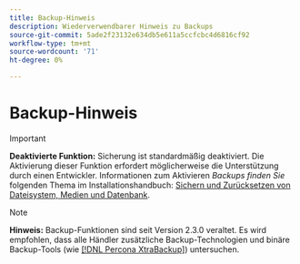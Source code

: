 ```yaml
---
title: Backup-Hinweis
description: Wiederverwendbarer Hinweis zu Backups
source-git-commit: 5ade2f23132e634db5e611a5ccfcbc4d6816cf92
workflow-type: tm+mt
source-wordcount: '71'
ht-degree: 0%

---
```


# Backup-Hinweis

>[!IMPORTANT]
>
>**Deaktivierte Funktion:** Sicherung ist standardmäßig deaktiviert. Die Aktivierung dieser Funktion erfordert möglicherweise die Unterstützung durch einen Entwickler. Informationen zum Aktivieren _Backups finden Sie_ folgenden Thema im Installationshandbuch: [Sichern und Zurücksetzen von Dateisystem, Medien und Datenbank](https://experienceleague.adobe.com/docs/commerce-operations/installation-guide/tutorials/backup.html?lang=de).

>[!NOTE]
>
>**Hinweis:** Backup-Funktionen sind seit Version 2.3.0 veraltet. Es wird empfohlen, dass alle Händler zusätzliche Backup-Technologien und binäre Backup-Tools (wie [[!DNL Percona XtraBackup]](https://www.percona.com/software/mysql-database/percona-xtrabackup)) untersuchen.
